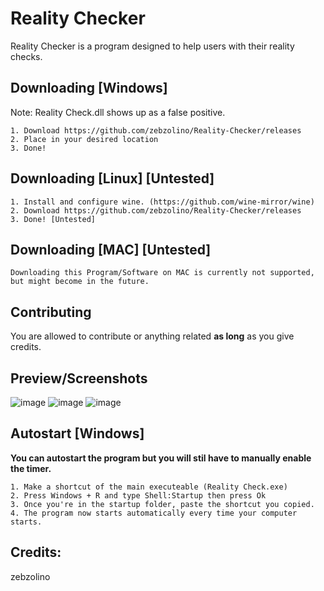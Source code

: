 Reality Checker
====


Reality Checker is a program designed to help users with their reality checks.

Downloading [Windows]
----------
Note: Reality Check.dll shows up as a false positive.
    
    1. Download https://github.com/zebzolino/Reality-Checker/releases
    2. Place in your desired location
    3. Done!
    
    
Downloading [Linux] [Untested]
----------
    1. Install and configure wine. (https://github.com/wine-mirror/wine)
    2. Download https://github.com/zebzolino/Reality-Checker/releases
    3. Done! [Untested]
    
    
Downloading [MAC] [Untested]
----------
    Downloading this Program/Software on MAC is currently not supported, but might become in the future.


Contributing
------------
You are allowed to contribute or anything related **as long** as you give credits.


Preview/Screenshots
------------
![image](https://user-images.githubusercontent.com/47001560/166504811-504a74bc-ce48-4604-9b4f-fa595514e2ff.png)
![image](https://user-images.githubusercontent.com/47001560/166504916-94eb2699-9c95-46de-a5eb-87eb6e158770.png)
![image](https://user-images.githubusercontent.com/47001560/166504969-dc960608-ebdc-41c0-ac7b-5db4ba1a9a48.png)


Autostart [Windows]
------------
**You can autostart the program but you will stil have to manually enable the timer.**

    1. Make a shortcut of the main executeable (Reality Check.exe)
    2. Press Windows + R and type Shell:Startup then press Ok
    3. Once you're in the startup folder, paste the shortcut you copied.
    4. The program now starts automatically every time your computer starts.
    
    
Credits:
------------
zebzolino

